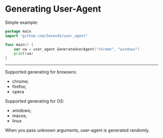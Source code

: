 # Generating User-Agent

Simple example:
```go
package main
import "github.com/Seven45/user_agent"

func main() {
    var ua = user_agent.GenerateUserAgent("chrome", "windows")
    print(ua)
}
```
---
Supported generating for browsers: 
- chrome;
- firefox;
- opera

Supported generating for OS:
- windows;
- macos;
- linux

When you pass unknown arguments, user-agent is generated randomly.

